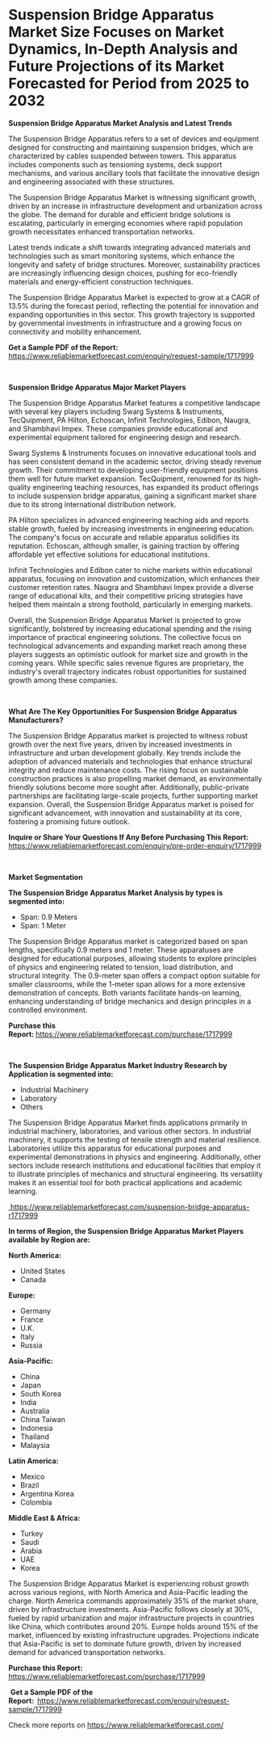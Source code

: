 <p><h1>Suspension Bridge Apparatus Market Size Focuses on Market Dynamics, In-Depth Analysis and Future Projections of its Market Forecasted for Period from 2025 to 2032</h1></p><p><strong>Suspension Bridge Apparatus Market Analysis and Latest Trends</strong></p>
<p><p>The Suspension Bridge Apparatus refers to a set of devices and equipment designed for constructing and maintaining suspension bridges, which are characterized by cables suspended between towers. This apparatus includes components such as tensioning systems, deck support mechanisms, and various ancillary tools that facilitate the innovative design and engineering associated with these structures.</p><p>The Suspension Bridge Apparatus Market is witnessing significant growth, driven by an increase in infrastructure development and urbanization across the globe. The demand for durable and efficient bridge solutions is escalating, particularly in emerging economies where rapid population growth necessitates enhanced transportation networks. </p><p>Latest trends indicate a shift towards integrating advanced materials and technologies such as smart monitoring systems, which enhance the longevity and safety of bridge structures. Moreover, sustainability practices are increasingly influencing design choices, pushing for eco-friendly materials and energy-efficient construction techniques. </p><p>The Suspension Bridge Apparatus Market is expected to grow at a CAGR of 13.5% during the forecast period, reflecting the potential for innovation and expanding opportunities in this sector. This growth trajectory is supported by governmental investments in infrastructure and a growing focus on connectivity and mobility enhancement.</p></p>
<p><strong>Get a Sample PDF of the Report:&nbsp;</strong> <a href="https://www.reliablemarketforecast.com/enquiry/request-sample/1717999?utm_campaign=2467&utm_medium=2&utm_source=Github&utm_content=ia&utm_term=18022025&utm_id=suspension-bridge-apparatus">https://www.reliablemarketforecast.com/enquiry/request-sample/1717999</a></p>
<p>&nbsp;</p>
<p><strong>Suspension Bridge Apparatus Major Market Players</strong></p>
<p><p>The Suspension Bridge Apparatus Market features a competitive landscape with several key players including Swarg Systems & Instruments, TecQuipment, PA Hilton, Echoscan, Infinit Technologies, Edibon, Naugra, and Shambhavi Impex. These companies provide educational and experimental equipment tailored for engineering design and research.</p><p>Swarg Systems & Instruments focuses on innovative educational tools and has seen consistent demand in the academic sector, driving steady revenue growth. Their commitment to developing user-friendly equipment positions them well for future market expansion. TecQuipment, renowned for its high-quality engineering teaching resources, has expanded its product offerings to include suspension bridge apparatus, gaining a significant market share due to its strong international distribution network.</p><p>PA Hilton specializes in advanced engineering teaching aids and reports stable growth, fueled by increasing investments in engineering education. The company's focus on accurate and reliable apparatus solidifies its reputation. Echoscan, although smaller, is gaining traction by offering affordable yet effective solutions for educational institutions.</p><p>Infinit Technologies and Edibon cater to niche markets within educational apparatus, focusing on innovation and customization, which enhances their customer retention rates. Naugra and Shambhavi Impex provide a diverse range of educational kits, and their competitive pricing strategies have helped them maintain a strong foothold, particularly in emerging markets.</p><p>Overall, the Suspension Bridge Apparatus Market is projected to grow significantly, bolstered by increasing educational spending and the rising importance of practical engineering solutions. The collective focus on technological advancements and expanding market reach among these players suggests an optimistic outlook for market size and growth in the coming years. While specific sales revenue figures are proprietary, the industry's overall trajectory indicates robust opportunities for sustained growth among these companies.</p></p>
<p>&nbsp;</p>
<p><strong>What Are The Key Opportunities For Suspension Bridge Apparatus Manufacturers?</strong></p>
<p><p>The Suspension Bridge Apparatus market is projected to witness robust growth over the next five years, driven by increased investments in infrastructure and urban development globally. Key trends include the adoption of advanced materials and technologies that enhance structural integrity and reduce maintenance costs. The rising focus on sustainable construction practices is also propelling market demand, as environmentally friendly solutions become more sought after. Additionally, public-private partnerships are facilitating large-scale projects, further supporting market expansion. Overall, the Suspension Bridge Apparatus market is poised for significant advancement, with innovation and sustainability at its core, fostering a promising future outlook.</p></p>
<p><strong>Inquire or Share Your Questions If Any Before Purchasing This Report:</strong> <a href="https://www.reliablemarketforecast.com/enquiry/pre-order-enquiry/1717999?utm_campaign=2467&utm_medium=2&utm_source=Github&utm_content=ia&utm_term=18022025&utm_id=suspension-bridge-apparatus">https://www.reliablemarketforecast.com/enquiry/pre-order-enquiry/1717999</a></p>
<p>&nbsp;</p>
<p><strong>Market Segmentation</strong></p>
<p><strong>The Suspension Bridge Apparatus Market Analysis by types is segmented into:</strong></p>
<p><ul><li>Span: 0.9 Meters</li><li>Span: 1 Meter</li></ul></p>
<p><p>The Suspension Bridge Apparatus market is categorized based on span lengths, specifically 0.9 meters and 1 meter. These apparatuses are designed for educational purposes, allowing students to explore principles of physics and engineering related to tension, load distribution, and structural integrity. The 0.9-meter span offers a compact option suitable for smaller classrooms, while the 1-meter span allows for a more extensive demonstration of concepts. Both variants facilitate hands-on learning, enhancing understanding of bridge mechanics and design principles in a controlled environment.</p></p>
<p><strong>Purchase this Report:&nbsp;</strong><a href="https://www.reliablemarketforecast.com/purchase/1717999?utm_campaign=2467&utm_medium=2&utm_source=Github&utm_content=ia&utm_term=18022025&utm_id=suspension-bridge-apparatus">https://www.reliablemarketforecast.com/purchase/1717999</a></p>
<p>&nbsp;</p>
<p><strong>The Suspension Bridge Apparatus Market Industry Research by Application is segmented into:</strong></p>
<p><ul><li>Industrial Machinery</li><li>Laboratory</li><li>Others</li></ul></p>
<p><p>The Suspension Bridge Apparatus Market finds applications primarily in industrial machinery, laboratories, and various other sectors. In industrial machinery, it supports the testing of tensile strength and material resilience. Laboratories utilize this apparatus for educational purposes and experimental demonstrations in physics and engineering. Additionally, other sectors include research institutions and educational facilities that employ it to illustrate principles of mechanics and structural engineering. Its versatility makes it an essential tool for both practical applications and academic learning.</p></p>
<p><a href="https://www.reliablemarketforecast.com/suspension-bridge-apparatus-r1717999?utm_campaign=2467&utm_medium=2&utm_source=Github&utm_content=ia&utm_term=18022025&utm_id=suspension-bridge-apparatus">&nbsp;https://www.reliablemarketforecast.com/suspension-bridge-apparatus-r1717999</a></p>
<p><strong>In terms of Region, the Suspension Bridge Apparatus Market Players available by Region are:</strong></p>
<p>
    <p> <strong> North America: </strong>
        <ul>
            <li>United States</li>
            <li>Canada</li>
        </ul>
        </p> 
    <p> <strong> Europe: </strong>
        <ul>
            <li>Germany</li>
            <li>France</li>
            <li>U.K.</li>
            <li>Italy</li>
            <li>Russia</li>
        </ul>
        </p> 
    <p> <strong> Asia-Pacific: </strong>
        <ul>
            <li>China</li>
            <li>Japan</li>
            <li>South Korea</li>
            <li>India</li>
            <li>Australia</li>
            <li>China Taiwan</li>
            <li>Indonesia</li>
            <li>Thailand</li>
            <li>Malaysia</li>
        </ul>
        </p> 
    <p> <strong> Latin America: </strong>
        <ul>
            <li>Mexico</li>
            <li>Brazil</li>
            <li>Argentina Korea</li>
            <li>Colombia</li>
        </ul>
        </p> 
    <p> <strong> Middle East & Africa: </strong>
        <ul>
            <li>Turkey</li>
            <li>Saudi</li>
            <li>Arabia</li>
            <li>UAE</li>
            <li>Korea</li>
        </ul>
    </p>
    </p>
<p><p>The Suspension Bridge Apparatus Market is experiencing robust growth across various regions, with North America and Asia-Pacific leading the charge. North America commands approximately 35% of the market share, driven by infrastructure investments. Asia-Pacific follows closely at 30%, fueled by rapid urbanization and major infrastructure projects in countries like China, which contributes around 20%. Europe holds around 15% of the market, influenced by existing infrastructure upgrades. Projections indicate that Asia-Pacific is set to dominate future growth, driven by increased demand for advanced transportation networks.</p></p>
<p><strong>Purchase this Report: </strong><a href="https://www.reliablemarketforecast.com/purchase/1717999?utm_campaign=2467&utm_medium=2&utm_source=Github&utm_content=ia&utm_term=18022025&utm_id=suspension-bridge-apparatus">https://www.reliablemarketforecast.com/purchase/1717999</a></p>
<p>&nbsp;<strong>Get a Sample PDF of the Report:&nbsp;&nbsp;</strong><a href="https://www.reliablemarketforecast.com/enquiry/request-sample/1717999?utm_campaign=2467&utm_medium=2&utm_source=Github&utm_content=ia&utm_term=18022025&utm_id=suspension-bridge-apparatus">https://www.reliablemarketforecast.com/enquiry/request-sample/1717999</a></p>
<p><strong></strong></p>
<p>Check more reports on <a href="https://www.reliablemarketforecast.com/?utm_campaign=2467&utm_medium=2&utm_source=Github&utm_content=ia&utm_term=18022025&utm_id=suspension-bridge-apparatus">https://www.reliablemarketforecast.com/</a></p>